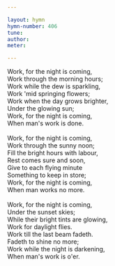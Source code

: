 ```yaml
---

layout: hymn
hymn-number: 406
tune: 
author: 
meter: 

---
```

Work, for the night is coming,<br>Work through the morning hours;<br>Work while the dew is sparkling,<br>Work 'mid springing flowers;<br>Work when the day grows brighter,<br>Under the glowing sun;<br>Work, for the night is coming,<br>When man's work is done.<br><br>Work, for the night is coming,<br>Work through the sunny noon;<br>Fill the bright hours with labour,<br>Rest comes sure and soon,<br>Give to each flying minute<br>Something to keep in store;<br>Work, for the night is coming,<br>When man works no more.<br><br>Work, for the night is coming,<br>Under the sunset skies;<br>While their bright tints are glowing,<br>Work for daylight flies.<br>Work till the last beam fadeth.<br>Fadeth to shine no more;<br>Work while the night is darkening,<br>When man's work is o'er.<br><br><br>
